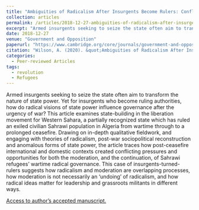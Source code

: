 ```yaml
---
title: "Ambiguities of Radicalism After Insurgents Become Rulers: Conflicting Pressures on Revolutionary State Power in Western Sahara's Liberation Movement"
collection: articles
permalink: /articles/2018-12-27-ambiguities-of-radicalism-after-insurgents-become-rulers
excerpt: "Armed insurgents seeking to seize the state often aim to transform the nature of state power. Yet for insurgents who become ruling authorities, how do radical visions of state power influence governance after the urgency of war?"
date: 2018-12-27
venue: "Government and Opposition"
paperurl: "https://www.cambridge.org/core/journals/government-and-opposition/article/abs/ambiguities-of-radicalism-after-insurgents-become-rulers-conflicting-pressures-on-revolutionary-state-power-in-western-saharas-liberation-movement/7D762A38BEF5BC08C7E89A25186102F1"
citation: "Wilson, A. (2020). &quot;Ambiguities of Radicalism After Insurgents Become Rulers: Conflicting Pressures on Revolutionary State Power in Western Sahara's Liberation Movement &quot; <i>Government and Opposition 55(4), pp. 617-633</i>."
categories:
  - Peer-reviewed Articles
tags:
  - revolution
  - Refugees
---
```


Armed insurgents seeking to seize the state often aim to transform the nature of state power. Yet for insurgents who become ruling authorities, how do radical visions of state power influence governance after the urgency of war? This article examines state-building in the liberation movement for Western Sahara, a partially recognized state which has ruled an exiled civilian Sahrawi population in Algeria from wartime through to a prolonged ceasefire. Drawing on in-depth qualitative fieldwork, and engaging with theories of radicalism, post-war sociopolitical reconstruction and anomalous forms of state power, the article traces how post-ceasefire international and domestic contexts created conflicting pressures and opportunities for both the moderation, and the continuation, of Sahrawi refugees’ wartime radical governance. This case of insurgents-turned-rulers suggests how radicalism and moderation are overlapping processes, how moderation is not necessarily an ‘undoing’ of radicalism, and how radical ideas matter for leadership and grassroots militants in different ways.

[Access to author’s accepted manuscript.](https://sro.sussex.ac.uk/id/eprint/75607/1/Wilson%20radicalism%20and%20revolutionary%20state%20power%202018%20accepted%20version.pdf)
